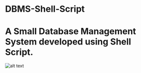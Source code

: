 # DBMS-Shell-Script
# A Small Database Management System developed using Shell Script.
![alt text](https://maharatech.gov.eg/pluginfile.php/152044/course/overviewfiles/executing-bash-script-on-multiple-remote-server.jpg)

